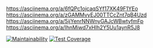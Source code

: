 https://asciinema.org/a/6fQPc1ojcaqSYf17XK49F1YEo
https://asciinema.org/a/zGAMMvyEJ00TTCcZnt7qB4Uzd
https://asciinema.org/a/5ijYenrNNWnyGAJcWBwtyfmFp
https://asciinema.org/a/IhnMiwd7xHIh2Y5Uu1aynR5J8


[![Maintainability](https://api.codeclimate.com/v1/badges/e8f7dae9a71a67aea0c5/maintainability)](https://codeclimate.com/github/miskaris-wq/java-project-71/maintainability)
[![Test Coverage](https://api.codeclimate.com/v1/badges/e8f7dae9a71a67aea0c5/test_coverage)](https://codeclimate.com/github/miskaris-wq/java-project-71/test_coverage)

